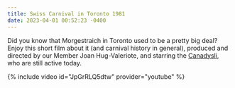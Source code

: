 ```yaml
---
title: Swiss Carnival in Toronto 1981
date: 2023-04-01 00:52:23 -0400
---
```


Did you know that Morgestraich in Toronto used to be a pretty big deal? Enjoy
this short film about it (and carnival history in general), produced and
directed by our Member Joan Hug-Valeriote, and starring the [Canadysli], who
are still active today.

{% include video id="JpGrRLQ5dtw" provider="youtube" %}

[canadysli]: <https://www.canadysli.com/>
